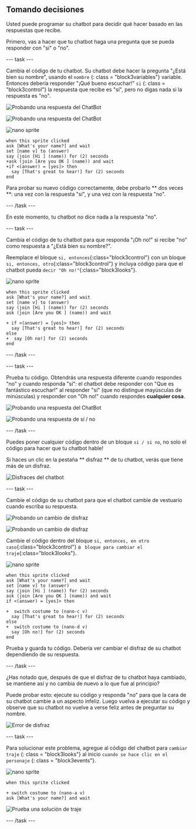 ## Tomando decisiones

Usted puede programar su chatbot para decidir qué hacer basado en las respuestas que recibe.

Primero, vas a hacer que tu chatbot haga una pregunta que se pueda responder con "sí" o "no".

\--- task \---

Cambia el código de tu chatbot. Su chatbot debe hacer la pregunta "¿Está bien su nombre", usando el ` nombre ` {: class = "block3variables"} variable. Entonces debería responder "¡Qué bueno escuchar!" ` si ` {: class = "block3control"} la respuesta que recibe es "sí", pero no digas nada si la respuesta es "no".

![Probando una respuesta del ChatBot](images/chatbot-if-test1-annotated.png)

![Probando una respuesta del ChatBot](images/chatbot-if-test2.png)

![nano sprite](images/nano-sprite.png)

```blocks3
when this sprite clicked
ask [What's your name?] and wait
set [name v] to (answer)
say (join [Hi ] (name)) for (2) seconds
+ask (join [Are you OK ] (name)) and wait
+if <(answer) = [yes]> then 
  say [That's great to hear!] for (2) seconds
end
```

Para probar su nuevo código correctamente, debe probarlo ** dos veces **: una vez con la respuesta "sí", y una vez con la respuesta "no".

\--- /task \---

En este momento, tu chatbot no dice nada a la respuesta "no".

\--- task \---

Cambia el código de tu chatbot para que responda "¡Oh no!" si recibe "no" como respuesta a "¿Está bien su nombre?".

Reemplace el bloque `si, entonces`{:class="block3control"} con un bloque `si, entonces, otro`{:class="block3control"} y incluya código para que el chatbot pueda `decir "Oh no!"`{:class="block3looks"}.

![nano sprite](images/nano-sprite.png)

```blocks3
when this sprite clicked
ask [What's your name?] and wait
set [name v] to (answer)
say (join [Hi ] (name)) for (2) seconds
ask (join [Are you OK ] (name)) and wait

+ if <(answer) = [yes]> then 
  say [That's great to hear!] for (2) seconds
else 
+  say [Oh no!] for (2) seconds
end
```

\--- /task \---

\--- task \---

Prueba tu código. Obtendrás una respuesta diferente cuando respondes "no" y cuando responda "sí": el chatbot debe responder con "Que es fantástico escuchar!" al responder "sí" (que no distingue mayúsculas de minúsculas) y responder con "Oh no!" cuando respondes **cualquier cosa**.

![Probando una respuesta del ChatBot](images/chatbot-if-test2.png)

![Probando una respuesta de sí / no](images/chatbot-if-else-test.png)

\--- /task \---

Puedes poner cualquier código dentro de un bloque ` si / si no `, no solo el código para hacer que tu chatbot hable!

Si haces un clic en la pestaña ** disfraz ** de tu chatbot, verás que tiene más de un disfraz.

![Disfraces del chatbot](images/chatbot-costume-view-annotated.png)

\--- task \---

Cambie el código de su chatbot para que el chatbot cambie de vestuario cuando escriba su respuesta.

![Probando un cambio de disfraz](images/chatbot-costume-test1.png)

![Probando un cambio de disfraz](images/chatbot-costume-test2.png)

Cambie el código dentro del bloque `si, entonces, en otro caso`{:class="block3control"} a ` bloque para cambiar el traje`{:class="block3looks"}.

![nano sprite](images/nano-sprite.png)

```blocks3
when this sprite clicked
ask [What's your name?] and wait
set [name v] to (answer)
say (join [Hi ] (name)) for (2) seconds
ask (join [Are you OK ] (name)) and wait
if <(answer) = [yes]> then 

+  switch costume to (nano-c v)
  say [That's great to hear!] for (2) seconds
else 
+  switch costume to (nano-d v)
  say [Oh no!] for (2) seconds
end
```

Prueba y guarda tu código. Debería ver cambiar el disfraz de su chatbot dependiendo de su respuesta.

\--- /task \---

¿Has notado que, después de que el disfraz de tu chatbot haya cambiado, se mantiene así y no cambia de nuevo a lo que fue al principio?

Puede probar esto: ejecute su código y responda "no" para que la cara de su chatbot cambie a un aspecto infeliz. Luego vuelva a ejecutar su código y observe que su chatbot no vuelve a verse feliz antes de preguntar su nombre.

![Error de disfraz](images/chatbot-costume-bug-test.png)

\--- task \---

Para solucionar este problema, agregue al código del chatbot para ` cambiar traje ` {: class = "block3looks"} al inicio ` cuando se hace clic en el personaje ` {: class = "block3events"}.

![nano sprite](images/nano-sprite.png)

```blocks3
when this sprite clicked

+ switch costume to (nano-a v)
ask [What's your name?] and wait
```

![Prueba una solución de traje](images/chatbot-costume-fix-test.png)

\--- /task \---